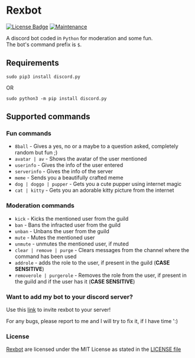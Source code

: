 # Rexbot
[![License Badge](https://img.shields.io/badge/license-MIT-blue.svg)](LICENSE)
[![Maintenance](https://img.shields.io/badge/Maintained%3F-yes-green.svg)](CHANGELOG)

A discord bot coded in `Python` for moderation and some fun.  
The bot's command prefix is `$`.


## Requirements

```
sudo pip3 install discord.py
```
OR
```
sudo python3 -m pip install discord.py
```

## Supported commands

### Fun commands

- `8ball` - Gives a yes, no or a maybe to a question asked, completely random but fun ;)
- `avatar | av` - Shows the avatar of the user mentioned
- `userinfo` - Gives the info of the user entered
- `serverinfo` - Gives the info of the server 
- `meme` - Sends you a beautifully crafted meme
- `dog | doggo | pupper` - Gets you a cute pupper using internet magic
- `cat | kitty` - Gets you an adorable kitty picture from the internet 

### Moderation commands

- `kick` - Kicks the mentioned user from the guild
- `ban` - Bans the infracted user from the guild
- `unban` - Unbans the user from the guild
- `mute` - Mutes the mentioned user 
- `unmute` - unmutes the mentioned user, if muted
- `clear | remove | purge` - Clears messages from the channel where the command has been used
- `addrole` - adds the role to the user, if present in the guild (**CASE SENSITIVE**)
- `removerole | purgerole` - Removes the role from the user, if present in the guild and if the user has it (**CASE SENSITIVE**)


### Want to add my bot to your discord server?

Use this [link](https://discord.com/api/oauth2/authorize?client_id=732538419787595846&permissions=8&scope=bot) to invite rexbot to your server!



For any bugs, please report to me and I will try to fix it, if I have time ':)


### License

[Rexbot](https://github.com/0xcabrex/Rexbot) are licensed under the MIT License as stated in the [LICENSE file](LICENSE)